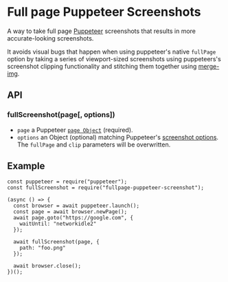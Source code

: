 # Full page Puppeteer Screenshots

A way to take full page [Puppeteer](https://pptr.dev/) screenshots that results in more accurate-looking screenshots.

It avoids visual bugs that happen when using puppeteer's native `fullPage` option by taking a series of viewport-sized screenshots using puppeteers's screenshot clipping functionality and stitching them together using [merge-img](https://github.com/preco21/merge-img#readme).

## API

### fullScreenshot(page[, options])

- `page` a Puppeteer [`page Object`](https://github.com/GoogleChrome/puppeteer/blob/master/docs/api.md#class-page) (required).
- `options` an Object (optional) matching Puppeteer's [screenshot options](https://github.com/GoogleChrome/puppeteer/blob/master/docs/api.md#pagescreenshotoptions). The `fullPage` and `clip` parameters will be overwritten.

## Example

```
const puppeteer = require("puppeteer");
const fullScreenshot = require("fullpage-puppeteer-screenshot");

(async () => {
  const browser = await puppeteer.launch();
  const page = await browser.newPage();
  await page.goto("https://google.com", {
    waitUntil: "networkidle2"
  });

  await fullScreenshot(page, {
    path: "foo.png"
  });

  await browser.close();
})();
```
